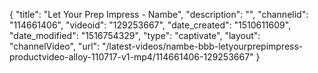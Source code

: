 {
    "title": "Let Your Prep Impress - Nambe",
    "description": "",
    "channelid": "114661406",
    "videoid": "129253667",
    "date_created": "1510611609",
    "date_modified": "1516754329",
    "type": "captivate",
    "layout": "channelVideo",
    "url": "\/latest-videos\/nambe-bbb-letyourprepimpress-productvideo-alloy-110717-v1-mp4\/114661406-129253667"
}